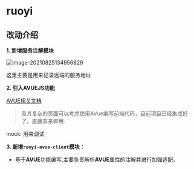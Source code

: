 # ruoyi

## 改动介绍

**1. 新增服务注解模块**

![image-20210825134956829](https://gitee.com/liukaixiong/drawing-bed/raw/master/image/image-20210825134956829.png)

这里主要是用来记录远端的服务地址

**2. 引入AVUEJS功能**

[AVUE相关文档](https://avuejs.com/views/doc.html)

> 及其复杂的页面可以考虑使用AVue编写前端代码，目前项目已经集成好了。直接拿来即用.

mock: 用来调试

**3. 新增`ruoyi-avue-client`模块：**

- 基于**AVUE**功能编写,主要负责解析**AVUE**属性的注解并进行加强适配。

